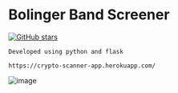 # Bolinger Band Screener 
[![GitHub stars](https://img.shields.io/github/stars/atilaahmettaner/CryptoScanner)](https://github.com/atilaahmettaner/CryptoScanner/stargazers)

    Developed using python and flask

    https://crypto-scanner-app.herokuapp.com/

![image](https://user-images.githubusercontent.com/67838093/205168192-3630a8f1-9f37-485b-8b20-6ae07631dfab.png)
